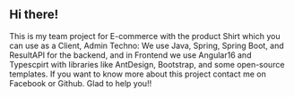 Hi there!
---
This is my team project for E-commerce with the product Shirt which you can use as a Client, Admin
Techno:
We use Java, Spring, Spring Boot, and ResultAPI for the backend, and in Frontend we use Angular16 and Typescpirt with libraries like AntDesign, Bootstrap, and some open-source templates.
If you want to know more about this project contact me on Facebook or Github. Glad to help you!!
